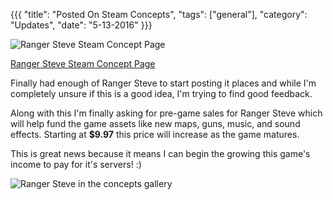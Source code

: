 {{{
  "title": "Posted On Steam Concepts",
  "tags": ["general"],
  "category": "Updates",
  "date": "5-13-2016"
}}}

![Ranger Steve Steam Concept Page](http://i.imgur.com/zdTqyS5.png)

[Ranger Steve Steam Concept Page](http://steamcommunity.com/sharedfiles/filedetails/?id=683945477)

Finally had enough of Ranger Steve to start posting it places and while I'm completely unsure if this is a good idea,  I'm trying to find good feedback.

Along with this I'm finally asking for pre-game sales for Ranger Steve which will help fund the game assets like new maps, guns, music, and sound effects.
Starting at **$9.97** this price will increase as the game matures.

This is great news because it means I can begin the growing this game's income to pay for it's servers! :)

![Ranger Steve in the concepts gallery](http://i.imgur.com/qtTFyRM.png)
